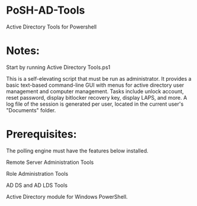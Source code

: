 # PoSH-AD-Tools
Active Directory Tools for Powershell

# Notes:
Start by running Active Directory Tools.ps1

This is a self-elevating script that must be run as administrator. It provides a basic text-based command-line GUI with menus for active directory user management and computer management. Tasks include unlock account, reset password, display bitlocker recovery key, display LAPS, and more. A log file of the session is generated per user, located in the current user's "Documents" folder. 
 
# Prerequisites:
The polling engine must have the features below installed.

Remote Server Administration Tools

Role Administration Tools

AD DS and AD LDS Tools

Active Directory module for Windows PowerShell.
